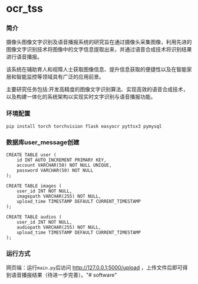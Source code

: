 # ocr_tss

### 简介
摄像头图像文字识别及语音播报系统的研究旨在通过摄像头采集图像，利用先进的图像文字识别技术将图像中的文字信息提取出来，并通过语音合成技术将识别结果进行语音播报。

该系统在辅助育人和视障人士获取图像信息、提升信息获取的便捷性以及在智能家居和智能监控等领域具有广泛的应用前景。

主要研究任务包括:开发高精度的图像文字识别算法、实现高效的语音合成技术，以及构建一体化的系统架构以实现实时文字识别与语音播报功能。

### 环境配置
```shell
pip install torch torchvision flask easyocr pyttsx3 pymysql
```

### 数据库user_message创建
```
CREATE TABLE user (
    id INT AUTO_INCREMENT PRIMARY KEY,
    account VARCHAR(50) NOT NULL UNIQUE,
    password VARCHAR(50) NOT NULL
);

CREATE TABLE images (
    user_id INT NOT NULL,
    imagepath VARCHAR(255) NOT NULL,
    upload_time TIMESTAMP DEFAULT CURRENT_TIMESTAMP
);

CREATE TABLE audios (
    user_id INT NOT NULL,
    audiopath VARCHAR(255) NOT NULL,
    upload_time TIMESTAMP DEFAULT CURRENT_TIMESTAMP
);
```

### 运行方式
网页端：运行`main.py`后访问 http://127.0.0.1:5000/upload ，上传文件后即可得到语音播报结果（待进一步完善）。"# software" 
